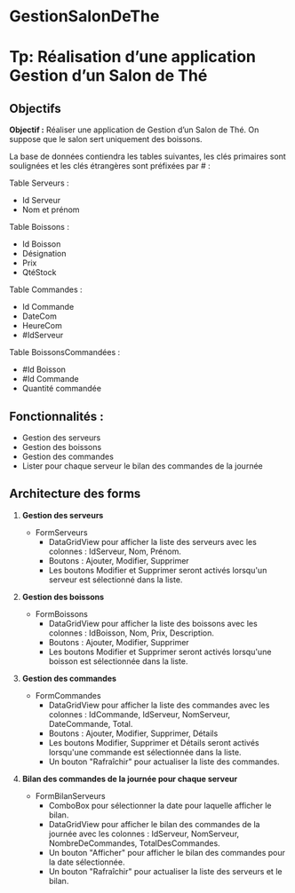 # GestionSalonDeThe

# Tp: Réalisation d’une application Gestion d’un Salon de Thé

## Objectifs 

**Objectif :** Réaliser une application de Gestion d’un Salon de Thé. On suppose que le salon sert uniquement des boissons.

La base de données contiendra les tables suivantes, les clés primaires sont soulignées et les clés étrangères sont préfixées par # :

Table Serveurs : 
- Id Serveur
- Nom et prénom

Table Boissons : 
- Id Boisson
- Désignation
- Prix
- QtéStock

Table Commandes : 
- Id Commande
- DateCom
- HeureCom
- #IdServeur

Table BoissonsCommandées : 
- #Id Boisson
- #Id Commande
- Quantité commandée

## Fonctionnalités :

- Gestion des serveurs
- Gestion des boissons
- Gestion des commandes
- Lister pour chaque serveur le bilan des commandes de la journée

## Architecture des forms 

1. **Gestion des serveurs**
    - FormServeurs
        - DataGridView pour afficher la liste des serveurs avec les colonnes : IdServeur, Nom, Prénom.
        - Boutons : Ajouter, Modifier, Supprimer
        - Les boutons Modifier et Supprimer seront activés lorsqu'un serveur est sélectionné dans la liste.

2. **Gestion des boissons**
    - FormBoissons
        - DataGridView pour afficher la liste des boissons avec les colonnes : IdBoisson, Nom, Prix, Description.
        - Boutons : Ajouter, Modifier, Supprimer
        - Les boutons Modifier et Supprimer seront activés lorsqu'une boisson est sélectionnée dans la liste.

3. **Gestion des commandes**
    - FormCommandes
        - DataGridView pour afficher la liste des commandes avec les colonnes : IdCommande, IdServeur, NomServeur, DateCommande, Total.
        - Boutons : Ajouter, Modifier, Supprimer, Détails
        - Les boutons Modifier, Supprimer et Détails seront activés lorsqu'une commande est sélectionnée dans la liste.
        - Un bouton "Rafraîchir" pour actualiser la liste des commandes.

4. **Bilan des commandes de la journée pour chaque serveur**
    - FormBilanServeurs
        - ComboBox pour sélectionner la date pour laquelle afficher le bilan.
        - DataGridView pour afficher le bilan des commandes de la journée avec les colonnes : IdServeur, NomServeur, NombreDeCommandes, TotalDesCommandes.
        - Un bouton "Afficher" pour afficher le bilan des commandes pour la date sélectionnée.
        - Un bouton "Rafraîchir" pour actualiser la liste des serveurs et le bilan.

